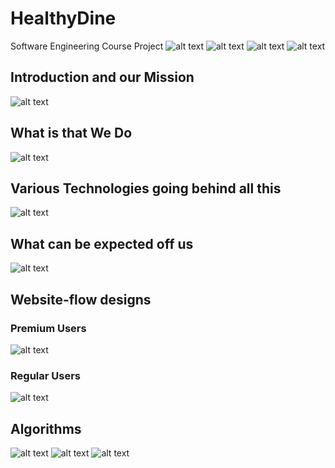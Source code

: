 # HealthyDine
Software Engineering Course Project
![alt text](https://github.com/propranu6/healthydine/blob/spotlight/img1.jpg?raw=true)
![alt text](https://github.com/propranu6/healthydine/blob/spotlight/img2.jpg?raw=true)
![alt text](https://github.com/propranu6/healthydine/blob/spotlight/img3.jpg?raw=true)
![alt text](https://github.com/propranu6/healthydine/blob/spotlight/img4.jpg?raw=true)

## Introduction and our Mission

![alt text](https://github.com/propranu6/healthydine/blob/spotlight/Screenshot%20(17).png?raw=true)

## What is that We Do
![alt text](https://github.com/propranu6/healthydine/blob/spotlight/Screenshot%20(18).png?raw=true)

## Various Technologies going behind all this
![alt text](https://github.com/propranu6/healthydine/blob/spotlight/Screenshot%20(19).png?raw=true)

## What can be expected off us
![alt text](https://github.com/propranu6/healthydine/blob/spotlight/Screenshot%20(20).png?raw=true)

## Website-flow designs
### Premium Users
![alt text](https://github.com/propranu6/healthydine/blob/spotlight/Screenshot%20(21).png?raw=true)
### Regular Users
![alt text](https://github.com/propranu6/healthydine/blob/spotlight/Screenshot%20(25).png?raw=true)

## Algorithms
![alt text](https://github.com/propranu6/healthydine/blob/spotlight/Screenshot%20(22).png?raw=true)
![alt text](https://github.com/propranu6/healthydine/blob/spotlight/Screenshot%20(23).png?raw=true)
![alt text](https://github.com/propranu6/healthydine/blob/spotlight/Screenshot%20(24).png?raw=true)


